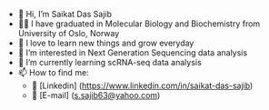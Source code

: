 - 👋 Hi, I’m Saikat Das Sajib
- :man_student: I have graduated in Molecular Biology and Biochemistry from University of Oslo, Norway
- :blossom: I love to learn new things and grow everyday 
- 👀 I’m interested in Next Generation Sequencing data analysis
- 🌱 I’m currently learning scRNA-seq data analysis
- 📫 How to find me:
  - :office: [Linkedin] (https://www.linkedin.com/in/saikat-das-sajib)
  - :e-mail: [E-mail] (s.sajib63@yahoo.com)

<!---
saikatds-bd/saikatds-bd is a ✨ special ✨ repository because its `README.md` (this file) appears on your GitHub profile.
You can click the Preview link to take a look at your changes.
--->
